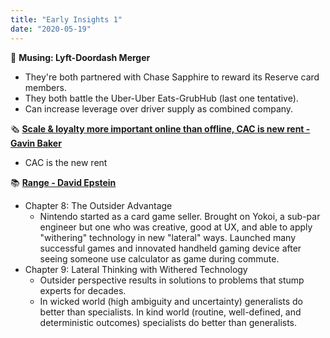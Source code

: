 ```yaml
---
title: "Early Insights 1"
date: "2020-05-19"
---
```

🧠 **Musing: Lyft-Doordash Merger**

- They're both partnered with Chase Sapphire to reward its Reserve card members.
- They both battle the Uber-Uber Eats-GrubHub (last one tentative).
- Can increase leverage over driver supply as combined company.

🗞️ [**Scale & loyalty more important online than offline, CAC is new rent - Gavin Baker**](https://medium.com/@gavin_baker/scale-and-loyalty-are-more-important-online-than-offline-which-drives-much-of-the-winner-take-992345be93a9)

- CAC is the new rent

📚 [**Range - David Epstein**](https://www.goodreads.com/book/show/41795733-range)

- Chapter 8: The Outsider Advantage
    - Nintendo started as a card game seller. Brought on Yokoi, a sub-par engineer but one who was creative, good at UX, and able to apply "withering" technology in new "lateral" ways. Launched many successful games and innovated handheld gaming device after seeing someone use calculator as game during commute.
- Chapter 9: Lateral Thinking with Withered Technology
    - Outsider perspective results in solutions to problems that stump experts for decades.
    - In wicked world (high ambiguity and uncertainty) generalists do better than specialists. In kind world (routine, well-defined, and deterministic outcomes) specialists do better than generalists.